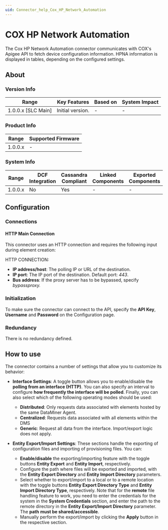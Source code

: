 ```yaml
---
uid: Connector_help_Cox_HP_Network_Automation
---
```


# COX HP Network Automation

The Cox HP Network Automation connector communicates with COX's Apigee API to fetch device configuration information. HPNA information is displayed in tables, depending on the configured settings.

## About

### Version Info

| Range                | Key Features     | Based on     | System Impact     |
|----------------------|------------------|--------------|-------------------|
| 1.0.0.x \[SLC Main\] | Initial version. | \-           | \-                |

### Product Info

| Range     | Supported Firmware     |
|-----------|------------------------|
| 1.0.0.x   | \-                     |

### System Info

| Range     | DCF Integration     | Cassandra Compliant     | Linked Components     | Exported Components     |
|-----------|---------------------|-------------------------|-----------------------|-------------------------|
| 1.0.0.x   | No                  | Yes                     | \-                    | \-                      |

## Configuration

### Connections

#### HTTP Main Connection

This connector uses an HTTP connection and requires the following input during element creation:

HTTP CONNECTION:

- **IP address/host**: The polling IP or URL of the destination.
- **IP port**: The IP port of the destination. Default port: *443*.
- **Bus address**: If the proxy server has to be bypassed, specify *bypassproxy.*

### Initialization

To make sure the connector can connect to the API, specify the **API Key**, **Username** and **Password** on the Configuration page.

### Redundancy

There is no redundancy defined.

## How to use

The connector contains a number of settings that allow you to customize its behavior:

- **Interface Settings**: A toggle button allows you to enable/disable the **polling from an interface (HTTP)**. You can also specify an interval to configure **how frequently the interface will be polled**. Finally, you can also select which of the following operating modes should be used:

  - **Distributed**: Only requests data associated with elements hosted by the same DataMiner Agent.
  - **Centralized**: Requests data associated with all elements within the DMS
  - **Generic**: Request all data from the interface. Import/export logic does not apply.

- **Entity Export/Import Settings**: These sections handle the exporting of configuration files and importing of provisioning files.
  You can:

  - **Enable/disable** the exporting/importing feature with the toggle buttons **Entity Export** and **Entity Import**, respectively.
  - Configure the path where files will be exported and imported, with the **Entity Export Directory** and **Entity Import Directory** parameters.
  - Select whether to export/import to a local or to a remote location with the toggle buttons **Entity Export Directory Type** and **Entity Import Directory Type**, respectively.
    Note that for the **remote** file handling feature to work, you need to enter the credentials for the system in the **System Credentials** section, and enter the path to the remote directory in the **Entity Export/Import Directory** parameter. The **path** **must be shared/accessible**.
  - Manually perform the export/import by clicking the **Apply** button in the respective section.
